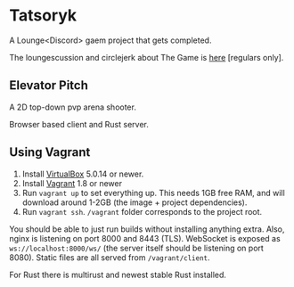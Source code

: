 # Tatsoryk
A Lounge&lt;Discord&gt; gaem project that gets completed.

The loungescussion and circlejerk about The Game is [here](https://forum.loungecpp.net/topic/21/tatsoryk-a-lounge-discord-gaem-project-that-gets-completed) [regulars only].

## Elevator Pitch

A 2D top-down pvp arena shooter.

Browser based client and Rust server.

## Using Vagrant

1. Install [VirtualBox](https://www.virtualbox.org/wiki/Downloads) 5.0.14 or newer.
1. Install [Vagrant](https://www.vagrantup.com/downloads.html) 1.8 or newer
1. Run `vagrant up` to set everything up. This needs 1GB free RAM, and will download around 1-2GB (the image + project dependencies).
1. Run `vagrant ssh`. `/vagrant` folder corresponds to the project root.

You should be able to just run builds without installing anything extra. Also, nginx is listening on port 8000 and 8443 (TLS).
WebSocket is exposed as `ws://localhost:8000/ws/` (the server itself should be listening on port 8080). Static files are all
served from `/vagrant/client`.

For Rust there is multirust and newest stable Rust installed.
